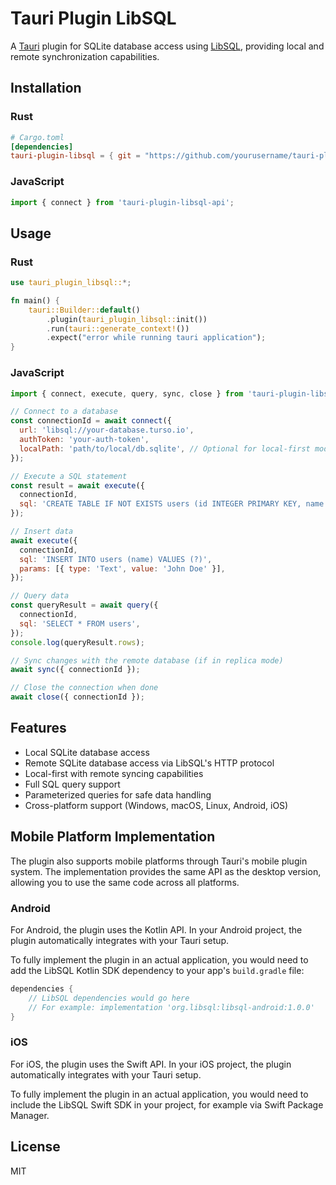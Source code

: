 # Tauri Plugin LibSQL

A [Tauri](https://tauri.app) plugin for SQLite database access using [LibSQL](https://libsql.org/), providing local and remote synchronization capabilities.

## Installation

### Rust

```toml
# Cargo.toml
[dependencies]
tauri-plugin-libsql = { git = "https://github.com/yourusername/tauri-plugin-libsql" }
```

### JavaScript

```js
import { connect } from 'tauri-plugin-libsql-api';
```

## Usage

### Rust

```rust
use tauri_plugin_libsql::*;

fn main() {
    tauri::Builder::default()
        .plugin(tauri_plugin_libsql::init())
        .run(tauri::generate_context!())
        .expect("error while running tauri application");
}
```

### JavaScript

```js
import { connect, execute, query, sync, close } from 'tauri-plugin-libsql-api';

// Connect to a database
const connectionId = await connect({
  url: 'libsql://your-database.turso.io',
  authToken: 'your-auth-token',
  localPath: 'path/to/local/db.sqlite', // Optional for local-first mode
});

// Execute a SQL statement
const result = await execute({
  connectionId,
  sql: 'CREATE TABLE IF NOT EXISTS users (id INTEGER PRIMARY KEY, name TEXT)',
});

// Insert data
await execute({
  connectionId,
  sql: 'INSERT INTO users (name) VALUES (?)',
  params: [{ type: 'Text', value: 'John Doe' }],
});

// Query data
const queryResult = await query({
  connectionId,
  sql: 'SELECT * FROM users',
});
console.log(queryResult.rows);

// Sync changes with the remote database (if in replica mode)
await sync({ connectionId });

// Close the connection when done
await close({ connectionId });
```

## Features

- Local SQLite database access
- Remote SQLite database access via LibSQL's HTTP protocol
- Local-first with remote syncing capabilities
- Full SQL query support
- Parameterized queries for safe data handling
- Cross-platform support (Windows, macOS, Linux, Android, iOS)

## Mobile Platform Implementation

The plugin also supports mobile platforms through Tauri's mobile plugin system. The implementation provides the same API as the desktop version, allowing you to use the same code across all platforms.

### Android

For Android, the plugin uses the Kotlin API. In your Android project, the plugin automatically integrates with your Tauri setup.

To fully implement the plugin in an actual application, you would need to add the LibSQL Kotlin SDK dependency to your app's `build.gradle` file:

```gradle
dependencies {
    // LibSQL dependencies would go here
    // For example: implementation 'org.libsql:libsql-android:1.0.0'
}
```

### iOS

For iOS, the plugin uses the Swift API. In your iOS project, the plugin automatically integrates with your Tauri setup.

To fully implement the plugin in an actual application, you would need to include the LibSQL Swift SDK in your project, for example via Swift Package Manager.

## License

MIT
